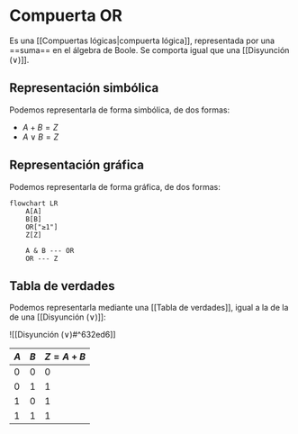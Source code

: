# Compuerta OR

Es una [[Compuertas lógicas|compuerta lógica]], representada por una ==suma== en el álgebra de Boole. Se comporta igual que una [[Disyunción (∨)]].

## Representación simbólica

Podemos representarla de forma simbólica, de dos formas:

- $A + B = Z$
- $A \lor B = Z$

## Representación gráfica

Podemos representarla de forma gráfica, de dos formas:

```mermaid
flowchart LR
    A[A]
    B[B]
    OR["≥1"]
    Z[Z]

    A & B --- OR
    OR --- Z
```

## Tabla de verdades

Podemos representarla mediante una [[Tabla de verdades]], igual a la de la de una [[Disyunción (∨)]]:

![[Disyunción (∨)#^632ed6]]

| $A$ | $B$ | $Z = A + B$ |
| --- | --- | ----------- |
| 0   | 0   | 0           |
| 0   | 1   | 1           |
| 1   | 0   | 1           |
| 1   | 1   | 1           |
